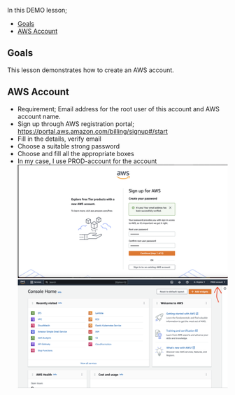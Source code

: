 In this DEMO lesson;
* [Goals](#goals)
* [AWS Account](#AWS-Account)

## Goals
This lesson demonstrates how to create an AWS account.

## AWS Account
- Requirement; Email address for the root user of this account and AWS account name.
- Sign up through AWS registration portal; https://portal.aws.amazon.com/billing/signup#/start
- Fill in the details, verify email
- Choose a suitable strong password
- Choose and fill all the appropriate boxes
- In my case, I use PROD-account for the account
![acct1.png](Docs/IAM-permission/acct1.png)
![acct2.png](Docs/IAM-permission/acct2.png)